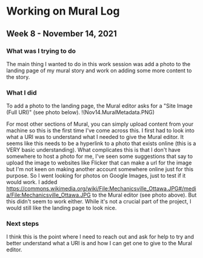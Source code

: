 # Working on Mural Log
## Week 8 - November 14, 2021

### What was I trying to do
The main thing I wanted to do in this work session was add a photo to the landing page of my mural story and work on adding some more content to the story. 

### What I did
To add a photo to the landing page, the Mural editor asks for a "Site Image (Full URI)" (see photo below). 
!(Nov14.MuralMetadata.PNG)

For most other sections of Mural, you can simply upload content from your machine so this is the first time I've come across this. I first had to look into what a URI was to understand what I needed to give the Mural editor. It seems like this needs to be a hyperlink to a photo that exists online (this is a VERY basic understanding). What complicates this is that I don't have somewhere to host a photo for me, I've seen some suggestions that say to upload the image to websites like Flicker that can make a url for the image but I'm not keen on making another account somewhere online just for this purpose. So I went looking for photos on Google Images, just to test if it would work. I added https://commons.wikimedia.org/wiki/File:Mechanicsville_Ottawa.JPG#/media/File:Mechanicsville_Ottawa.JPG to the Mural editor (see photo above). But this didn't seem to work either. While it's not a crucial part of the project, I would still like the landing page to look nice.

### Next steps
I think this is the point where I need to reach out and ask for help to try and better understand what a URI is and how I can get one to give to the Mural editor. 